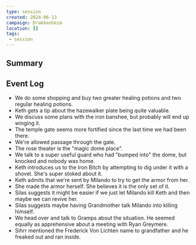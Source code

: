 ```yaml
---
type: session
created: 2024-06-13
campaign: Drakkenheim
location: []
tags:
 - session
---
```



## Summary

## Event Log

- We do some shopping and buy two greater healing potions and two regular healing potions.
- Keth gets a tip about the hazewalker plate being quite valuable.
- We discuss some plans with the iron banshee, but probably will end up winging it.
- The temple gate seems more fortified since the last time we had been there.
- We're allowed passage through the gate.
- The rose theater is the "magic dome place". 
- We talk to a super useful guard who had "bumped into" the dome, but knocked and nobody was home.
- Keth introduces us to the Iron Bitch by attempting to dig under it with a shovel. She's super stoked about it.
- Keth admits that we're sent by Milando to try to get the armor from her.
- She made the armor herself. She believes it is the only set of it.
- Silas suggests it might be easier if we just let Milando kill Keth and then maybe we can revive her.
- Silas suggests maybe having Grandmother talk Milando into killing himself.
- We head over and talk to Gramps about the situation. He seemed equally as apprehensive about a meeting with Ryan Greymere.
- Sihrr mentioned the Frederick Von Lichten name to grandfather and he freaked out and ran inside.